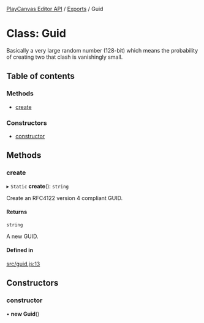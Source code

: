 [PlayCanvas Editor API](../README.md) / [Exports](../modules.md) / Guid

# Class: Guid

Basically a very large random number (128-bit) which means the
probability of creating two that clash is vanishingly small.

## Table of contents

### Methods

- [create](Guid.md#create)

### Constructors

- [constructor](Guid.md#constructor)

## Methods

### create

▸ `Static` **create**(): `string`

Create an RFC4122 version 4 compliant GUID.

#### Returns

`string`

A new GUID.

#### Defined in

[src/guid.js:13](https://github.com/playcanvas/editor-api/blob/4a90977/src/guid.js#L13)

## Constructors

### constructor

• **new Guid**()
